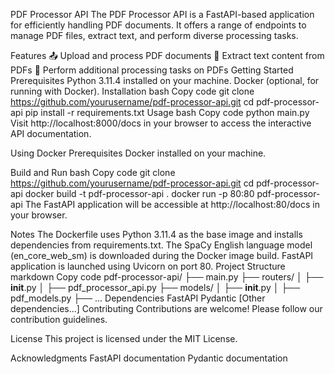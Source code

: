 
PDF Processor API
The PDF Processor API is a FastAPI-based application for efficiently handling PDF documents. It offers a range of endpoints to manage PDF files, extract text, and perform diverse processing tasks.

Features
📤 Upload and process PDF documents
📄 Extract text content from PDFs
🔄 Perform additional processing tasks on PDFs
Getting Started
Prerequisites
Python 3.11.4 installed on your machine.
Docker (optional, for running with Docker).
Installation
bash
Copy code
git clone https://github.com/yourusername/pdf-processor-api.git
cd pdf-processor-api
pip install -r requirements.txt
Usage
bash
Copy code
python main.py
Visit http://localhost:8000/docs in your browser to access the interactive API documentation.

Using Docker
Prerequisites
Docker installed on your machine.

Build and Run
bash
Copy code
git clone https://github.com/yourusername/pdf-processor-api.git
cd pdf-processor-api
docker build -t pdf-processor-api .
docker run -p 80:80 pdf-processor-api
The FastAPI application will be accessible at http://localhost:80/docs in your browser.

Notes
The Dockerfile uses Python 3.11.4 as the base image and installs dependencies from requirements.txt.
The SpaCy English language model (en_core_web_sm) is downloaded during the Docker image build.
FastAPI application is launched using Uvicorn on port 80.
Project Structure
markdown
Copy code
pdf-processor-api/
├── main.py
├── routers/
│   ├── __init__.py
│   ├── pdf_processor_api.py
├── models/
│   ├── __init__.py
│   ├── pdf_models.py
├── ...
Dependencies
FastAPI
Pydantic
[Other dependencies...]
Contributing
Contributions are welcome! Please follow our contribution guidelines.

License
This project is licensed under the MIT License.

Acknowledgments
FastAPI documentation
Pydantic documentation
